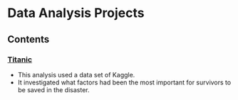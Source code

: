 # Data Analysis Projects

## Contents

### [Titanic](titanic-data-analysis/Titanic%20data.ipynb)

- This analysis used a data set of Kaggle.
- It investigated what factors had been the most important for survivors to be saved in the disaster.
